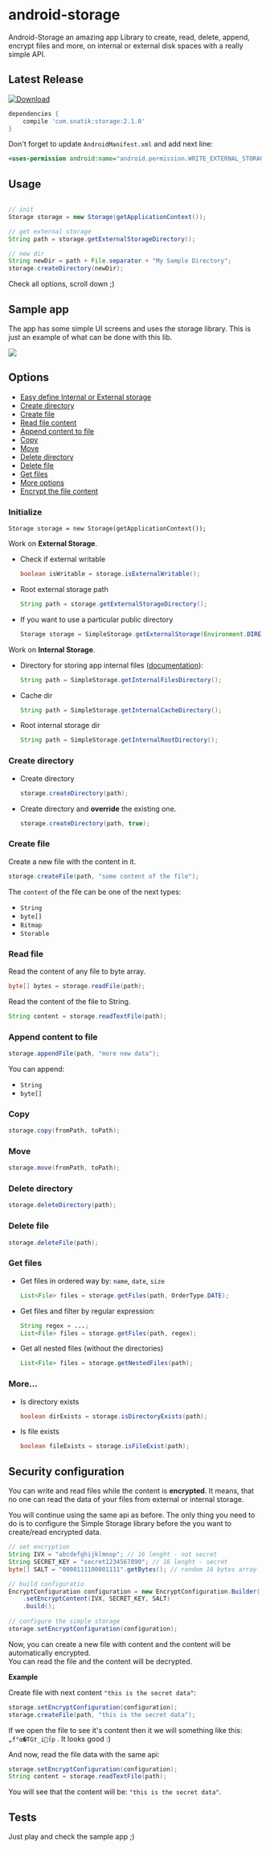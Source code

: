 android-storage
======================
Android-Storage an amazing app
Library to create, read, delete, append, encrypt files and more, on internal or external disk spaces with a really simple API.

## Latest Release

[ ![Download](https://api.bintray.com/packages/sromku/maven/storage/images/download.svg) ](https://bintray.com/sromku/maven/storage/_latestVersion)

``` groovy
dependencies {
    compile 'com.snatik:storage:2.1.0'
}
```

Don't forget to update `AndroidManifest.xml` and add next line:

``` xml
<uses-permission android:name="android.permission.WRITE_EXTERNAL_STORAGE" />
```

## Usage

``` java

// init
Storage storage = new Storage(getApplicationContext());

// get external storage
String path = storage.getExternalStorageDirectory();

// new dir
String newDir = path + File.separator + "My Sample Directory";
storage.createDirectory(newDir);
```

Check all options, scroll down ;)


## Sample app

The app has some simple UI screens and uses the storage library. This is just an example of what can be done with this lib.

<img src="assets/sample_app.png"/>

## Options
* [Easy define Internal or External storage](#initialize)
* [Create directory](#create-directory)
* [Create file](#create-file)
* [Read file content](#read-file)
* [Append content to file](#append-content-to-file)
* [Copy](#copy)
* [Move](#move)
* [Delete directory](#delete-directory)
* [Delete file](#delete-file)
* [Get files](#get-files)
* [More options](#more)
* [Encrypt the file content](#security-configuration)

### Initialize

```
Storage storage = new Storage(getApplicationContext());
```

Work on **External Storage**.

- Check if external writable

	``` java
	boolean isWritable = storage.isExternalWritable();
	```

- Root external storage path

	``` java
	String path = storage.getExternalStorageDirectory();
	```

- If you want to use a particular public directory

    ``` java
    Storage storage = SimpleStorage.getExternalStorage(Environment.DIRECTORY_PICTURES);
    ```

Work on **Internal Storage**. 

- Directory for storing app internal files ([documentation](https://developer.android.com/training/basics/data-storage/files.html#WriteInternalStorage)):

	``` java
	String path = SimpleStorage.getInternalFilesDirectory();
	```
	
- Cache dir

	``` java
	String path = SimpleStorage.getInternalCacheDirectory();
	```
	
- Root internal storage dir

	``` java
	String path = SimpleStorage.getInternalRootDirectory();
	```

### Create directory

- Create directory

	``` java
	storage.createDirectory(path);
	```

- Create directory and **override** the existing one. 

	``` java
	storage.createDirectory(path, true);
	```

### Create file

Create a new file with the content in it.

``` java
storage.createFile(path, "some content of the file");
```

The `content` of the file can be one of the next types:
- `String`
- `byte[]`
- `Bitmap`
- `Storable`

### Read file

Read the content of any file to byte array.

``` java
byte[] bytes = storage.readFile(path);
```

Read the content of the file to String.
``` java
String content = storage.readTextFile(path);
```

### Append content to file
``` java
storage.appendFile(path, "more new data");
```

You can append:
- `String`
- `byte[]`

### Copy
``` java
storage.copy(fromPath, toPath);
```

### Move
``` java
storage.move(fromPath, toPath);
```

### Delete directory
``` java
storage.deleteDirectory(path);
```

### Delete file
``` java
storage.deleteFile(path);
```

### Get files
- Get files in ordered way by: `name`, `date`, `size`
	``` java
	List<File> files = storage.getFiles(path, OrderType.DATE);
	```

- Get files and filter by regular expression:
	``` java
	String regex = ...;
	List<File> files = storage.getFiles(path, regex);
	```

* Get all nested files (without the directories)
	``` java
	List<File> files = storage.getNestedFiles(path);
	```

### More...

* Is directory exists
	``` java
	boolean dirExists = storage.isDirectoryExists(path);
	```

* Is file exists
	``` java
	boolean fileExists = storage.isFileExist(path);
	```


## Security configuration
You can write and read files while the content is **encrypted**. It means, that no one can read the data of your files from external or internal storage.

You will continue using the same api as before. The only thing you need to do is to configure the Simple Storage library before the you want to create/read encrypted data.

``` java
// set encryption
String IVX = "abcdefghijklmnop"; // 16 lenght - not secret
String SECRET_KEY = "secret1234567890"; // 16 lenght - secret
byte[] SALT = "0000111100001111".getBytes(); // random 16 bytes array

// build configuratio
EncryptConfiguration configuration = new EncryptConfiguration.Builder()
	.setEncryptContent(IVX, SECRET_KEY, SALT)
	.build();
	
// configure the simple storage
storage.setEncryptConfiguration(configuration);
```

Now, you can create a new file with content and the content will be automatically encrypted.<br>
You can read the file and the content will be decrypted.

**Example**

Create file with next content `"this is the secret data"`:
``` java
storage.setEncryptConfiguration(configuration);
storage.createFile(path, "this is the secret data");
```

If we open the file to see it's content then it we will something like this: `„f°α�ΤG†_iΐp` . It looks good :)

And now, read the file data with the same api:
``` java
storage.setEncryptConfiguration(configuration);
String content = storage.readTextFile(path);
```
You will see that the content will be: `"this is the secret data"`.

## Tests

Just play and check the sample app ;)
